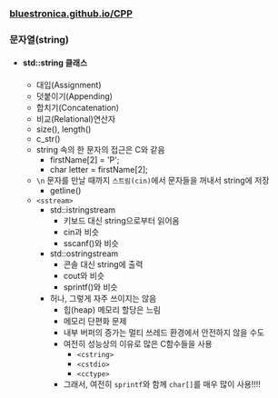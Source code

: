 ### [bluestronica.github.io/CPP](https://bluestronica.github.io/CPP)

### 문자열(string)
- #### std::string 클래스
    - 대입(Assignment)
    - 덧붙이기(Appending)
    - 합치기(Concatenation)
    - 비교(Relational)연산자
    - size(), length()
    - c_str()
    - string 속의 한 문자의 접근은 C와 같음
        - firstName[2] = 'P';
        - char letter = firstName[2];
    - `\n` 문자를 만날 때까지 `스트림(cin)`에서 문자들을 꺼내서 string에 저장
        - getline()
    - `<sstream>`
        - std::istringstream
            - 키보드 대신 string으로부터 읽어옴
            - cin과 비슷
            - sscanf()와 비슷
        - std::ostringstream        
            - 콘솔 대신 string에 출력
            - cout와 비슷
            - sprintf()와 비슷
        - 허나, 그렇게 자주 쓰이지는 않음
            - 힙(heap) 메모리 할당은 느림
            - 메모리 단편화 문제
            - 내부 버퍼의 증가는 멀티 쓰레드 환경에서 안전하지 않을 수도
            - 여전히 성능상의 이유로 많은 C함수들을 사용
                - `<cstring>`
                - `<cstdio>`
                - `<cctype>`
            - 그래서, 여전히 `sprintf`와 함께 `char[]`를 매우 많이 사용!!!!
    ```C++

    ```